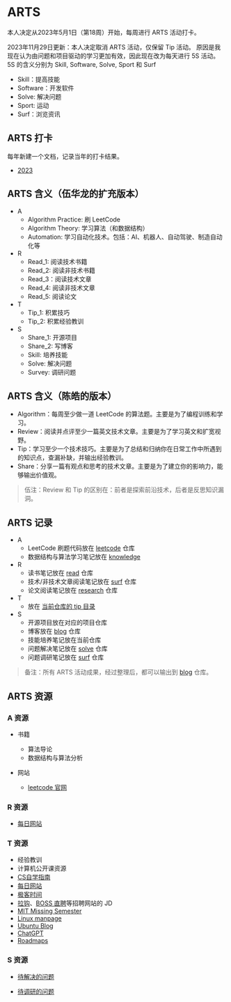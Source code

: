 # ARTS

本人决定从2023年5月1日（第18周）开始，每周进行 ARTS 活动打卡。

2023年11月29日更新：本人决定取消 ARTS 活动，仅保留 Tip 活动。
原因是我现在认为由问题和项目驱动的学习更加有效，因此现在改为每天进行 5S 活动。
5S 的含义分别为 Skill, Software, Solve, Sport 和 Surf

- Skill：提高技能
- Software：开发软件
- Solve: 解决问题
- Sport: 运动
- Surf：浏览资讯

## ARTS 打卡

每年新建一个文档，记录当年的打卡结果。

- [2023](./2023.md)

## ARTS 含义（伍华龙的扩充版本）

- A
  - Algorithm Practice: 刷 LeetCode
  - Algorithm Theory: 学习算法（和数据结构）
  - Automation: 学习自动化技术。包括：AI、机器人、自动驾驶、制造自动化等
- R
  - Read_1: 阅读技术书籍
  - Read_2: 阅读非技术书籍
  - Read_3：阅读技术文章
  - Read_4: 阅读非技术文章
  - Read_5: 阅读论文
- T
  - Tip_1: 积累技巧
  - Tip_2: 积累经验教训
- S
  - Share_1: 开源项目
  - Share_2: 写博客
  - Skill: 培养技能
  - Solve: 解决问题
  - Survey: 调研问题

## ARTS 含义（陈皓的版本）

- Algorithm：每周至少做一道 LeetCode 的算法题。主要是为了编程训练和学习。
- Review：阅读并点评至少一篇英文技术文章。主要是为了学习英文和扩宽视野。
- Tip：学习至少一个技术技巧。主要是为了总结和归纳你在日常工作中所遇到的知识点，查漏补缺，并输出经验教训。
- Share：分享一篇有观点和思考的技术文章。主要是为了建立你的影响力，能够输出价值观。

> 伍注：Review 和 Tip 的区别在：前者是探索前沿技术，后者是反思知识漏洞。

## ARTS 记录

- A
  - LeetCode 刷题代码放在 [leetcode][1] 仓库
  - 数据结构与算法学习笔记放在 [knowledge][2]
- R
  - 读书笔记放在 [read][18] 仓库
  - 技术/非技术文章阅读笔记放在 [surf][3] 仓库
  - 论文阅读笔记放在 [research][4] 仓库
- T
  - 放在 [当前仓库的 tip 目录][17]
- S
  - 开源项目放在对应的项目仓库
  - 博客放在 [blog][6] 仓库
  - 技能培养笔记放在当前仓库
  - 问题解决笔记放在 [solve][5] 仓库
  - 问题调研笔记放在 [surf][3] 仓库

> 备注：所有 ARTS 活动成果，经过整理后，都可以输出到 [blog][6] 仓库。

## ARTS 资源

### A 资源

- 书籍
  - 算法导论
  - 数据结构与算法分析

- 网站
  - [leetcode 官网][7]

### R 资源

- [每日网站][8]

### T 资源

- 经验教训
- 计算机公开课资源
- [CS自学指南][16]
- [每日网站][8]
- [极客时间][9]
- [拉钩][10]、[BOSS 直聘][11]等招聘网站的 JD
- [MIT Missing Semester][12]
- [Linux manpage][13]
- [Ubuntu Blog][14]
- [ChatGPT][15]
- [Roadmaps][19]

### S 资源

- [待解决的问题][5]
- [待调研的问题][20]

  [1]: https://github.com/whl1729/leetcode
  [2]: https://gitee.com/whl1729/knowledge
  [3]: https://gitee.com/whl1729/surf
  [4]: https://gitee.com/whl1729/research
  [5]: https://gitee.com/whl1729/solve
  [6]: https://github.com/whl1729/blog
  [7]: https://leetcode.com/
  [8]: https://gitee.com/whl1729/surf/blob/master/website/daily_websites.md
  [9]: https://time.geekbang.org/
  [10]: https://www.lagou.com/
  [11]: https://www.zhipin.com/
  [12]: https://missing.csail.mit.edu/
  [13]: https://man7.org/linux/man-pages/
  [14]: https://ubuntu.com/blog
  [15]: https://openai.com/blog
  [16]: https://csdiy.wiki/
  [17]: ../tip/README.md
  [18]: https://gitee.com/whl1729/read
  [19]: https://roadmap.sh/
  [20]: https://gitee.com/whl1729/surf/blob/master/questions.md
